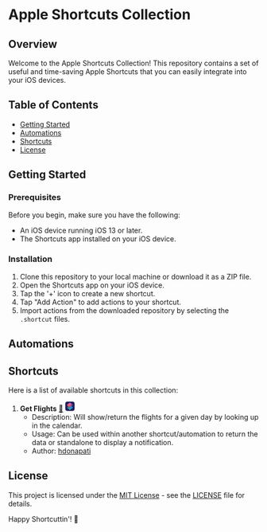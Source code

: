 # Apple Shortcuts Collection

## Overview

Welcome to the Apple Shortcuts Collection! This repository contains a set of useful and time-saving Apple Shortcuts that you can easily integrate into your iOS devices.

## Table of Contents

- [Getting Started](#getting-started)
- [Automations](#automations)
- [Shortcuts](#shortcuts)
- [License](#license)

## Getting Started

### Prerequisites

Before you begin, make sure you have the following:

- An iOS device running iOS 13 or later.
- The Shortcuts app installed on your iOS device.

### Installation

1. Clone this repository to your local machine or download it as a ZIP file.
2. Open the Shortcuts app on your iOS device.
3. Tap the '+' icon to create a new shortcut.
4. Tap "Add Action" to add actions to your shortcut.
5. Import actions from the downloaded repository by selecting the `.shortcut` files.
   
## Automations


## Shortcuts

Here is a list of available shortcuts in this collection:

1. **Get Flights** [:book:](https://github.com/hdonapati/missing-link/blob/main/Apple-Shortcuts/Shortcuts/GetFlights.md) <a href="https://www.icloud.com/shortcuts/5d7e5572e3264586af7ade590a38c3af" alt="GetFlights-Shortcut-Link"><img src="https://raw.githubusercontent.com/hdonapati/missing-link/main/Apple-Shortcuts/ShortcutsIcon.png" style="width:20px;height:20px;" /></a>
   - Description: Will show/return the flights for a given day by looking up in the calendar.
   - Usage: Can be used within another shortcut/automation to return the data or standalone to display a notification.
   - Author: [hdonapati](https://github.com/hdonapati)


<!-- Add more shortcuts as needed -->


## License

This project is licensed under the [MIT License](LICENSE) - see the [LICENSE](LICENSE) file for details.

Happy Shortcuttin'! 🚀
